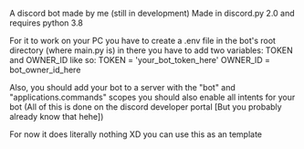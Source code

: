 A discord bot made by me (still in development)
Made in discord.py 2.0 and requires python 3.8

For it to work on your PC you have to create a .env file in the bot's root directory (where main.py is)
in there you have to add two variables: TOKEN and OWNER_ID like so:
TOKEN = 'your_bot_token_here'
OWNER_ID = bot_owner_id_here

Also, you should add your bot to a server with the "bot" and "applications.commands" scopes
you should also enable all intents for your bot (All of this is done on the discord developer portal [But you probably already know that hehe])

For now it does literally nothing XD you can use this as an template